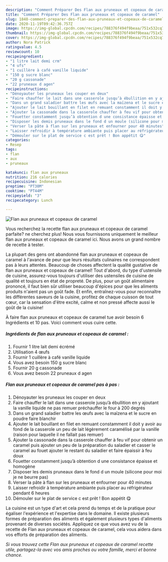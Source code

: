 ```yaml
---
description: "Comment Préparer Des Flan aux pruneaux et copeaux de caramel"
title: "Comment Préparer Des Flan aux pruneaux et copeaux de caramel"
slug: 1848-comment-preparer-des-flan-aux-pruneaux-et-copeaux-de-caramel
date: 2020-11-19T09:42:36.757Z
image: https://img-global.cpcdn.com/recipes/788376f494f9beaa/751x532cq70/flan-aux-pruneaux-et-copeaux-de-caramel-photo-principale-de-la-recette.jpg
thumbnail: https://img-global.cpcdn.com/recipes/788376f494f9beaa/751x532cq70/flan-aux-pruneaux-et-copeaux-de-caramel-photo-principale-de-la-recette.jpg
cover: https://img-global.cpcdn.com/recipes/788376f494f9beaa/751x532cq70/flan-aux-pruneaux-et-copeaux-de-caramel-photo-principale-de-la-recette.jpg
author: Nora Patrick
ratingvalue: 4.5
reviewcount: 10
recipeingredient:
- "1 litre lait demi crm"
- "4 ufs"
- "1 cuillère à café vanille liquide"
- "150 g sucre blanc"
- "20 g cassonade"
- "22 pruneaux d agen"
recipeinstructions:
- "Dénoyauter les pruneaux les couper en deux"
- "Faire chauffer le lait dans une casserole jusqu’à ébullition en y ajoutant la vanille liquide ne pas remuer préchauffer le four à 200 degrés"
- "Dans un grand saladier battre les œufs avec la maïzena et le sucre en poudre faire blanchir"
- "Ajouter le lait bouillant en filet en remuant constamment il doit y avoir au fond de la casserole un peu de lait légèrement caramélisé par la vanille (raison pour laquelle il ne fallait pas remuer)"
- "Ajouter la cassonade dans la casserole chauffer à feu vif pour obtenir un caramel puis ajouter un peu de la préparation du saladier et casser le caramel au fouet ajouter le restant du saladier et faire épaissir à feu doux"
- "Fouetter constamment jusqu’à obtention d une consistance épaisse et homogène"
- "Disposer les demis pruneaux dans le fond d un moule (silicone pour moi je ne beurre pas)"
- "Verser la pâte à flan sur les pruneaux et enfourner pour 40 minutes"
- "Laisser refroidir à température ambiante puis placer au réfrigérateur pendant 6 heures"
- "Démouler sur le plat de service c est prêt ! Bon appétit 😋"
categories:
- Resep
tags:
- flan
- aux
- pruneaux

katakunci: flan aux pruneaux 
nutrition: 216 calories
recipecuisine: Indonesian
preptime: "PT30M"
cooktime: "PT44M"
recipeyield: "3"
recipecategory: Lunch

---
```



![Flan aux pruneaux et copeaux de caramel](https://img-global.cpcdn.com/recipes/788376f494f9beaa/751x532cq70/flan-aux-pruneaux-et-copeaux-de-caramel-photo-principale-de-la-recette.jpg)

Vous recherchez la recette flan aux pruneaux et copeaux de caramel parfaite? ne cherchez plus! Nous vous fournissons uniquement le meilleur flan aux pruneaux et copeaux de caramel ici. Nous avons un grand nombre de recette à tester.

La plupart des gens ont abandonné flan aux pruneaux et copeaux de caramel à l'avance de peur que leurs résultats culinaires ne correspondent pas à leurs attentes. Beaucoup de choses affectent la qualité gustative de flan aux pruneaux et copeaux de caramel! Tout d'abord, du type d'ustensile de cuisine, assurez-vous toujours d'utiliser des ustensiles de cuisine de qualité et toujours en état de propreté. De plus, pour un goût alimentaire prononcé, il faut bien sûr utiliser beaucoup d'épices pour que les aliments produits n'aient pas un goût fade. Et enfin, entraînez-vous pour reconnaître les différentes saveurs de la cuisine, profitez de chaque cuisson de tout cœur, car la sensation d'être excité, calme et non pressé affecte aussi le goût de la cuisine!

<!--inarticleads1-->

À faire flan aux pruneaux et copeaux de caramel tue avoir besoin 6 Ingrédients et 10 pas. Voici comment vous cuire cette.

##### Ingrédients de flan aux pruneaux et copeaux de caramel :

1. Fournir 1 litre lait demi écrémé
1. Utilisation 4 œufs
1. Fournir 1 cuillère à café vanille liquide
1. Vous avez besoin 150 g sucre blanc
1. Fournir 20 g cassonade
1. Vous avez besoin 22 pruneaux d agen




<!--inarticleads2-->

##### Flan aux pruneaux et copeaux de caramel pas à pas :

1. Dénoyauter les pruneaux les couper en deux
1. Faire chauffer le lait dans une casserole jusqu’à ébullition en y ajoutant la vanille liquide ne pas remuer préchauffer le four à 200 degrés
1. Dans un grand saladier battre les œufs avec la maïzena et le sucre en poudre faire blanchir
1. Ajouter le lait bouillant en filet en remuant constamment il doit y avoir au fond de la casserole un peu de lait légèrement caramélisé par la vanille (raison pour laquelle il ne fallait pas remuer)
1. Ajouter la cassonade dans la casserole chauffer à feu vif pour obtenir un caramel puis ajouter un peu de la préparation du saladier et casser le caramel au fouet ajouter le restant du saladier et faire épaissir à feu doux
1. Fouetter constamment jusqu’à obtention d une consistance épaisse et homogène
1. Disposer les demis pruneaux dans le fond d un moule (silicone pour moi je ne beurre pas)
1. Verser la pâte à flan sur les pruneaux et enfourner pour 40 minutes
1. Laisser refroidir à température ambiante puis placer au réfrigérateur pendant 6 heures
1. Démouler sur le plat de service c est prêt ! Bon appétit 😋




<!--inarticleads1-->

<p>
La cuisine est un type d'art et cela prend du temps et de la pratique pour égaliser l'expérience et l'expertise dans le domaine. Il existe plusieurs formes de préparation des aliments et également plusieurs types d'aliments provenant de diverses sociétés. Appliquez ce que vous avez vu de la recette de Flan aux pruneaux et copeaux de caramel, cela vous aidera dans vos efforts de préparation des aliments.
</p>

<p>
<i>Si vous trouvez cette Flan aux pruneaux et copeaux de caramel recette utile, partagez-la avec vos amis proches ou votre famille, merci et bonne chance.</i>
</p>

